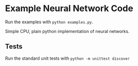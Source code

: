 # Example Neural Network Code

Run the examples with `python examples.py`.

Simple CPU, plain python implementation of neural networks.

## Tests

Run the standard unit tests with `python -m unittest discover`
